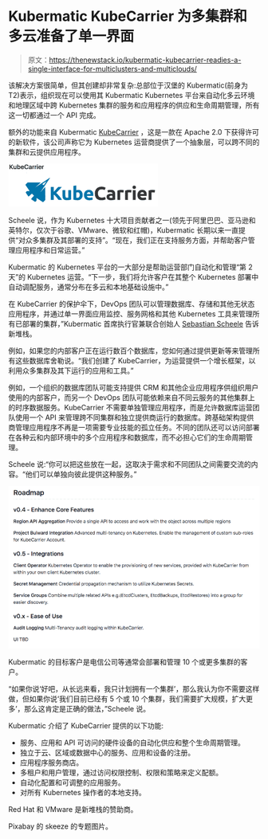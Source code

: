# Kubermatic KubeCarrier 为多集群和多云准备了单一界面

> 原文：<https://thenewstack.io/kubermatic-kubecarrier-readies-a-single-interface-for-multiclusters-and-multiclouds/>

该解决方案很简单，但其创建却非常复杂:总部位于汉堡的 Kubermatic(前身为 T2)表示，组织现在可以使用其 Kubermatic Kubernetes 平台来自动化多云环境和地理区域中跨 Kubernetes 集群的服务和应用程序的供应和生命周期管理，所有这一切都通过一个 API 完成。

额外的功能来自 Kubermatic [KubeCarrier](https://github.com/kubermatic/kubecarrier) ，这是一款在 Apache 2.0 下获得许可的新软件，该公司声称它为 Kubernetes 运营商提供了一个抽象层，可以跨不同的集群和云提供应用程序。

[![](img/10806fb690198edeee4a25dd1069c075.png)](https://cdn.thenewstack.io/media/2020/08/ead1c948-screen-shot-2020-08-07-at-15.31.07.png)

Scheele 说，作为 Kubernetes 十大项目贡献者之一(领先于阿里巴巴、亚马逊和英特尔，仅次于谷歌、VMware、微软和红帽)，Kubermatic 长期以来一直提供“对众多集群及其部署的支持”。“现在，我们正在支持服务方面，并帮助客户管理应用程序和日常运营。”

Kubermatic 的 Kubernetes 平台的一大部分是帮助运营部门自动化和管理“第 2 天”的 Kubernetes 运营。“下一步，我们将允许客户在其整个 Kubernetes 部署中自动调配服务，通常分布在多云和本地基础设施中。”

在 KubeCarrier 的保护伞下，DevOps 团队可以管理数据库、存储和其他无状态应用程序，并通过单一界面应用监控、服务网格和其他 Kubernetes 工具来管理所有已部署的集群，”Kubermatic 首席执行官兼联合创始人 [Sebastian Scheele](https://www.linkedin.com/in/sebastian-scheele) 告诉新堆栈。

例如，如果您的内部客户正在运行数百个数据库，您如何通过提供更新等来管理所有这些数据库舍勒说。“我们创建了 KubeCarrier，为运营提供一个增长框架，以利用众多集群及其下运行的应用和工具。”

例如，一个组织的数据库团队可能支持提供 CRM 和其他企业应用程序供组织用户使用的内部客户，而另一个 DevOps 团队可能依赖来自不同云服务的其他集群上的时序数据服务。KubeCarrier 不需要单独管理应用程序，而是允许数据库运营团队使用一个 API 来管理跨不同集群和独立提供商运行的数据库。跨基础架构提供商管理应用程序不再是一项需要专业技能的孤立任务。不同的团队还可以访问部署在各种云和内部环境中的多个应用程序和数据库，而不必担心它们的生命周期管理。

Scheele 说:“你可以把这些放在一起，这取决于需求和不同团队之间需要交流的内容。“他们可以单独向彼此提供这种服务。”

![](img/7dde583762f51a538b7f5efa1036180f.png)

Kubermatic 的目标客户是电信公司等通常会部署和管理 10 个或更多集群的客户。

“如果你说‘好吧，从长远来看，我只计划拥有一个集群’，那么我认为你不需要这样做，但如果你说‘我们目前已经有 5 个或 10 个集群，我们需要扩大规模，扩大更多’，那么这肯定是正确的做法，”Scheele 说。

Kubermatic 介绍了 KubeCarrier 提供的以下功能:

*   服务、应用和 API 可访问的硬件设备的自动化供应和整个生命周期管理。
*   独立于云、区域或数据中心的服务、应用和设备的注册。
*   应用程序服务商店。
*   多租户和用户管理，通过访问权限控制、权限和策略来定义配额。
*   自动化配置和可调整的应用服务。
*   对所有 Kubernetes 操作者的本地支持。

Red Hat 和 VMware 是新堆栈的赞助商。

Pixabay 的 skeeze 的专题图片。

<svg xmlns:xlink="http://www.w3.org/1999/xlink" viewBox="0 0 68 31" version="1.1"><title>Group</title> <desc>Created with Sketch.</desc></svg>